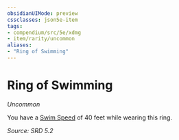 ```yaml
---
obsidianUIMode: preview
cssclasses: json5e-item
tags:
- compendium/src/5e/xdmg
- item/rarity/uncommon
aliases: 
- "Ring of Swimming"
---
```

# Ring of Swimming
*Uncommon*  


You have a [Swim Speed](swim-speed-xphb.md) of 40 feet while wearing this ring.

*Source: SRD 5.2*